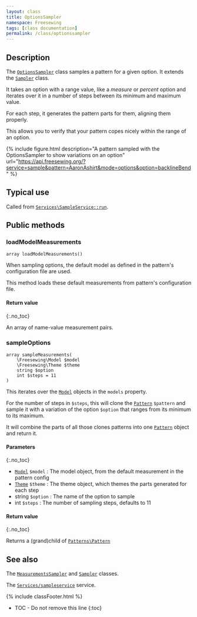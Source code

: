 ```yaml
---
layout: class
title: OptionsSampler
namespace: Freesewing
tags: [class documentation]
permalink: /class/optionssampler
---
```

## Description 

The [`OptionsSampler`](optionssampler) class samples a pattern 
for a given option. It extends the [`Sampler`](sampler) class.

It takes an option with a range value, like a _measure_ or _percent_ option
and iterates over it in a number of steps between its minimum and maximum
value. 

For each step, it generates the pattern parts for them, aligning them properly.

This allows you to verify that your pattern copes nicely within the range of 
an option. 

{% include figure.html 
    description="A pattern sampled with the OptionsSampler to show variations on an option"
    url="https://api.freesewing.org/?service=sample&pattern=AaronAshirt&mode=options&option=backlineBend"
%}

## Typical use

Called from [`Services\SampleService::run`](services/sampleservice#run). 

## Public methods

### loadModelMeasurements

```php?start_inline=1
array loadModelMeasurements()
```

When sampling options, the default model as defined in the pattern's
configuration file are used.

This method loads these default measurements from pattern's
configuration file.

#### Return value
{:.no_toc}

An array of name-value measurement pairs.

### sampleOptions

```php?start_inline=1
array sampleMeasurements(
    \Freesewing\Model $model
    \Freesewing\Theme $theme
    string $option
    int $steps = 11
)
```

This iterates over the [`Model`](model) objects in the `models` property.

For the number of steps in `$steps`, this will clone the [`Pattern`](/class/patterns/core/pattern) `$pattern`
and sample it with a variation of the option `$option` that ranges from its minimum
to its maximum.

It will combine the parts of all those clones patterns into one [`Pattern`](/class/patterns/core/pattern)
object and return it. 

#### Parameters
{:.no_toc}

- [`Model`](model) `$model` : The model object, from the default measurement in the pattern config
- [`Theme`](/class/themes/core/theme) `$theme` : The theme object, which themes the parts generated for each step
- string `$option` : The name of the option to sample
- int `$steps` : The number of sampling steps, defaults to 11

#### Return value
{:.no_toc}

Returns a (grand)child of [`Patterns\Pattern`](/class/patterns/core/pattern)

## See also

The [`MeasurementsSampler`](measurementssampler) and [`Sampler`](sampler) classes.

The [`Services/sampleservice`](services/sampleservice) service.

{% include classFooter.html %}
* TOC - Do not remove this line
{:toc}
